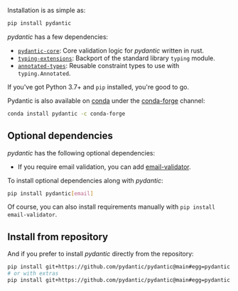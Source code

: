 Installation is as simple as:

```bash
pip install pydantic
```

*pydantic* has a few dependencies:

* [`pydantic-core`](https://pypi.org/project/pydantic-core/): Core validation logic for _pydantic_ written in rust.
* [`typing-extensions`](https://pypi.org/project/typing-extensions/): Backport of the standard library `typing` module.
* [`annotated-types`](https://pypi.org/project/annotated-types/): Reusable constraint types to use with `typing.Annotated`.

If you've got Python 3.7+ and `pip` installed, you're good to go.

Pydantic is also available on [conda](https://www.anaconda.com) under the [conda-forge](https://conda-forge.org)
channel:

```bash
conda install pydantic -c conda-forge
```

## Optional dependencies

*pydantic* has the following optional dependencies:

* If you require email validation, you can add [email-validator](https://github.com/JoshData/python-email-validator).

To install optional dependencies along with *pydantic*:

```bash
pip install pydantic[email]
```

Of course, you can also install requirements manually with `pip install email-validator`.

## Install from repository

And if you prefer to install *pydantic* directly from the repository:

```bash
pip install git+https://github.com/pydantic/pydantic@main#egg=pydantic
# or with extras
pip install git+https://github.com/pydantic/pydantic@main#egg=pydantic[email]
```

